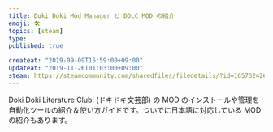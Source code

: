 ```yaml
---
title: Doki Doki Mod Manager と DDLC MOD の紹介
emoji: 🛠️
topics: [steam]
type:
published: true

createat: "2019-09-09T15:59:00+09:00"
updateat: "2019-11-26T01:03:00+09:00"
steam: https://steamcommunity.com/sharedfiles/filedetails/?id=1657324261
---
```


Doki Doki Literature Club! (ドキドキ文芸部) の MOD のインストールや管理を自動化ツールの紹介＆使い方ガイドです。ついでに日本語に対応している MOD の紹介もあります。
